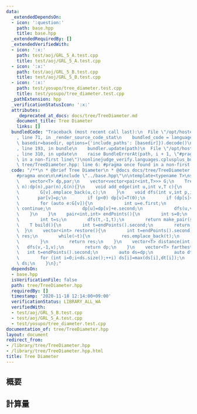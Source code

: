 ```yaml
---
data:
  _extendedDependsOn:
  - icon: ':question:'
    path: base.hpp
    title: base.hpp
  _extendedRequiredBy: []
  _extendedVerifiedWith:
  - icon: ':x:'
    path: test/aoj/GRL_5_A.test.cpp
    title: test/aoj/GRL_5_A.test.cpp
  - icon: ':x:'
    path: test/aoj/GRL_5_B.test.cpp
    title: test/aoj/GRL_5_B.test.cpp
  - icon: ':x:'
    path: test/yosupo/tree_diameter.test.cpp
    title: test/yosupo/tree_diameter.test.cpp
  _pathExtension: hpp
  _verificationStatusIcon: ':x:'
  attributes:
    _deprecated_at_docs: docs/tree/TreeDiameter.md
    document_title: Tree Diameter
    links: []
  bundledCode: "Traceback (most recent call last):\n  File \"/opt/hostedtoolcache/Python/3.9.0/x64/lib/python3.9/site-packages/onlinejudge_verify/documentation/build.py\"\
    , line 71, in _render_source_code_stat\n    bundled_code = language.bundle(stat.path,\
    \ basedir=basedir, options={'include_paths': [basedir]}).decode()\n  File \"/opt/hostedtoolcache/Python/3.9.0/x64/lib/python3.9/site-packages/onlinejudge_verify/languages/cplusplus.py\"\
    , line 193, in bundle\n    bundler.update(path)\n  File \"/opt/hostedtoolcache/Python/3.9.0/x64/lib/python3.9/site-packages/onlinejudge_verify/languages/cplusplus_bundle.py\"\
    , line 310, in update\n    raise BundleErrorAt(path, i + 1, \"#pragma once found\
    \ in a non-first line\")\nonlinejudge_verify.languages.cplusplus_bundle.BundleErrorAt:\
    \ tree/TreeDiameter.hpp: line 6: #pragma once found in a non-first line\n"
  code: "/**\n * @brief Tree Diameter\n * @docs docs/tree/TreeDiameter.md\n */\n\n\
    #pragma once\n\n#include \"../base.hpp\"\n\ntemplate<typename T>\nstruct TreeDiameter{\n\
    \    vector<T> dp,par;\n    vector<vector<pair<int,T>>> G;\n    TreeDiameter(int\
    \ n):dp(n),par(n),G(n){}\n    void add_edge(int u,int v,T c){\n        G[u].emplace_back(v,c);\n\
    \        G[v].emplace_back(u,c);\n    }\n    void dfs(int v,int p,int &s){\n \
    \       par[v]=p;\n        if (p<0) dp[v]=T(0);\n        if (dp[s]<dp[v]) s=v;\n\
    \        for (auto e:G[v]){\n            int u=e.first;\n            if (u==p)\
    \ continue;\n            dp[u]=dp[v]+e.second;\n            dfs(u,v,s);\n    \
    \    }\n    }\n    pair<int,int> endPoints(){\n        int s=0;\n        dfs(s,-1,s);\n\
    \        int t=s;\n        dfs(t,-1,t);\n        return make_pair(s,t);\n    }\n\
    \    T build(){\n        int t=endPoints().second;\n        return dp[t];\n  \
    \  }\n    vector<int> restore(){\n        int t=endPoints().second;\n        vector<int>\
    \ res;\n        while(~t){\n            res.emplace_back(t);\n            t=par[t];\n\
    \        }\n        return res;\n    }\n    vector<T> distance(int v){\n     \
    \   dfs(v,-1,v);\n        return dp;\n    }\n    vector<T> farthest(){\n     \
    \   int t=endPoints().second;\n        auto ds=dp;\n        auto dt=distance(t);\n\
    \        for (int i=0;i<ds.size();++i) ds[i]=max(ds[i],dt[i]);\n        return\
    \ ds;\n    }\n};"
  dependsOn:
  - base.hpp
  isVerificationFile: false
  path: tree/TreeDiameter.hpp
  requiredBy: []
  timestamp: '2020-11-18 12:14:00+09:00'
  verificationStatus: LIBRARY_ALL_WA
  verifiedWith:
  - test/aoj/GRL_5_B.test.cpp
  - test/aoj/GRL_5_A.test.cpp
  - test/yosupo/tree_diameter.test.cpp
documentation_of: tree/TreeDiameter.hpp
layout: document
redirect_from:
- /library/tree/TreeDiameter.hpp
- /library/tree/TreeDiameter.hpp.html
title: Tree Diameter
---
```

## 概要

## 計算量